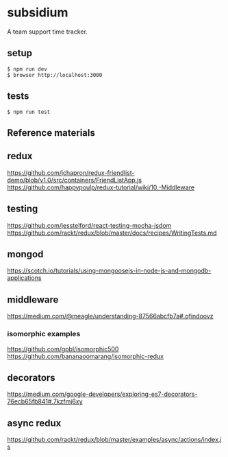 # subsidium

A team support time tracker.

## setup

```
$ npm run dev
$ browser http://localhost:3000
```

## tests

```
$ npm run test
```

## Reference materials

## redux
https://github.com/jchapron/redux-friendlist-demo/blob/v1.0/src/containers/FriendListApp.js
https://github.com/happypoulp/redux-tutorial/wiki/10.-Middleware

## testing
https://github.com/jesstelford/react-testing-mocha-jsdom
https://github.com/rackt/redux/blob/master/docs/recipes/WritingTests.md

## mongod
https://scotch.io/tutorials/using-mongoosejs-in-node-js-and-mongodb-applications

## middleware
https://medium.com/@meagle/understanding-87566abcfb7a#.qfindoovz

### isomorphic examples
https://github.com/gpbl/isomorphic500
https://github.com/bananaoomarang/isomorphic-redux

## decorators
https://medium.com/google-developers/exploring-es7-decorators-76ecb65fb841#.7kzfmj6xy

## async redux
https://github.com/rackt/redux/blob/master/examples/async/actions/index.js
